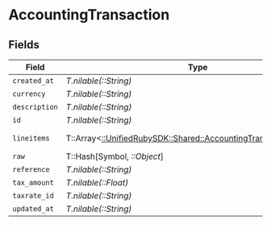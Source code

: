# AccountingTransaction


## Fields

| Field                                                                                                                     | Type                                                                                                                      | Required                                                                                                                  | Description                                                                                                               |
| ------------------------------------------------------------------------------------------------------------------------- | ------------------------------------------------------------------------------------------------------------------------- | ------------------------------------------------------------------------------------------------------------------------- | ------------------------------------------------------------------------------------------------------------------------- |
| `created_at`                                                                                                              | *T.nilable(::String)*                                                                                                     | :heavy_minus_sign:                                                                                                        | N/A                                                                                                                       |
| `currency`                                                                                                                | *T.nilable(::String)*                                                                                                     | :heavy_minus_sign:                                                                                                        | N/A                                                                                                                       |
| `description`                                                                                                             | *T.nilable(::String)*                                                                                                     | :heavy_minus_sign:                                                                                                        | N/A                                                                                                                       |
| `id`                                                                                                                      | *T.nilable(::String)*                                                                                                     | :heavy_minus_sign:                                                                                                        | N/A                                                                                                                       |
| `lineitems`                                                                                                               | T::Array<[::UnifiedRubySDK::Shared::AccountingTransactionLineitem](../../models/shared/accountingtransactionlineitem.md)> | :heavy_minus_sign:                                                                                                        | new field name                                                                                                            |
| `raw`                                                                                                                     | T::Hash[Symbol, *::Object*]                                                                                               | :heavy_minus_sign:                                                                                                        | N/A                                                                                                                       |
| `reference`                                                                                                               | *T.nilable(::String)*                                                                                                     | :heavy_minus_sign:                                                                                                        | N/A                                                                                                                       |
| `tax_amount`                                                                                                              | *T.nilable(::Float)*                                                                                                      | :heavy_minus_sign:                                                                                                        | N/A                                                                                                                       |
| `taxrate_id`                                                                                                              | *T.nilable(::String)*                                                                                                     | :heavy_minus_sign:                                                                                                        | N/A                                                                                                                       |
| `updated_at`                                                                                                              | *T.nilable(::String)*                                                                                                     | :heavy_minus_sign:                                                                                                        | N/A                                                                                                                       |